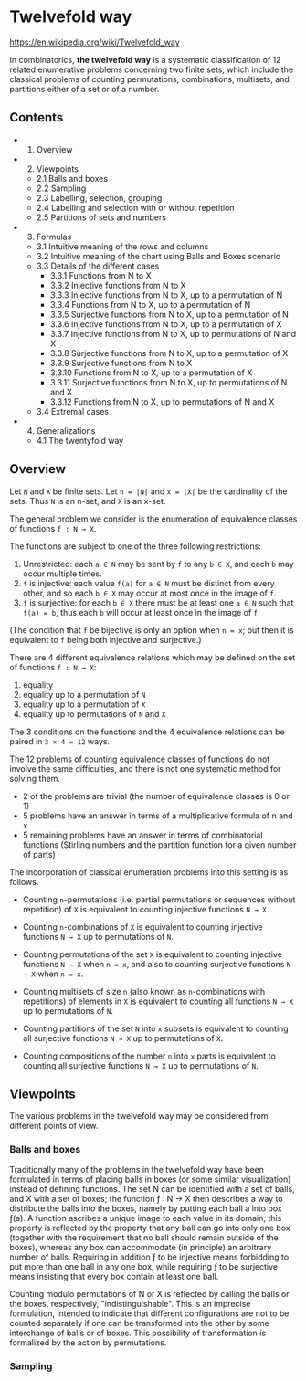 # Twelvefold way

https://en.wikipedia.org/wiki/Twelvefold_way

In combinatorics, **the twelvefold way** is a systematic classification of 12 related enumerative problems concerning two finite sets, which include the classical problems of counting permutations, combinations, multisets, and partitions either of a set or of a number.

## Contents

- 1. Overview
- 2. Viewpoints
  - 2.1 Balls and boxes
  - 2.2 Sampling
  - 2.3 Labelling, selection, grouping
  - 2.4 Labelling and selection with or without repetition
  - 2.5 Partitions of sets and numbers
- 3. Formulas
  - 3.1 Intuitive meaning of the rows and columns
  - 3.2 Intuitive meaning of the chart using Balls and Boxes scenario
  - 3.3 Details of the different cases
    - 3.3.1 Functions from N to X
    - 3.3.2 Injective functions from N to X
    - 3.3.3 Injective functions from N to X, up to a permutation of N
    - 3.3.4 Functions from N to X, up to a permutation of N
    - 3.3.5 Surjective functions from N to X, up to a permutation of N
    - 3.3.6 Injective functions from N to X, up to a permutation of X
    - 3.3.7 Injective functions from N to X, up to permutations of N and X
    - 3.3.8 Surjective functions from N to X, up to a permutation of X
    - 3.3.9 Surjective functions from N to X
    - 3.3.10 Functions from N to X, up to a permutation of X
    - 3.3.11 Surjective functions from N to X, up to permutations of N and X
    - 3.3.12 Functions from N to X, up to permutations of N and X
  - 3.4 Extremal cases
- 4. Generalizations
  - 4.1 The twentyfold way

## Overview

Let `N` and `X` be finite sets. 
Let `n = |N|` and `x = |X|` be the cardinality of the sets. 
Thus `N` is an n-set, and `X` is an x-set.

The general problem we consider is the enumeration of equivalence classes of functions `f : N → X`.

The functions are subject to one of the three following restrictions:
1. Unrestricted: each `a ∈ N` may be sent by `f` to any `b ∈ X`, and each `b` may occur multiple times.
2. `f` is injective: each value `f(a)` for `a ∈ N` must be distinct from every other, and so each `b ∈ X` may occur at most once in the image of `f`.
3. `f` is surjective: for each `b ∈ X` there must be at least one `a ∈ N` such that `f(a) = b`, thus each `b` will occur at least once in the image of `f`.

(The condition that `f` be bijective is only an option when `n = x`; but then it is equivalent to `f` being both injective and surjective.)

There are 4 different equivalence relations which may be defined on the set of functions `f : N → X`:
1. equality
2. equality up to a permutation of `N`
3. equality up to a permutation of `X`
4. equality up to permutations of `N` and `X`

The 3 conditions on the functions and the 4 equivalence relations can be paired in `3 × 4 = 12` ways.

The 12 problems of counting equivalence classes of functions do not involve the same difficulties, and there is not one systematic method for solving them.
- 2 of the problems are trivial (the number of equivalence classes is 0 or 1)
- 5 problems have an answer in terms of a multiplicative formula of n and x
- 5 remaining problems have an answer in terms of combinatorial functions (Stirling numbers and the partition function for a given number of parts)

The incorporation of classical enumeration problems into this setting is as follows.

* Counting `n`-permutations (i.e. partial permutations or sequences without repetition) of `X` is equivalent to counting injective functions `N → X`.

* Counting `n`-combinations of `X` is equivalent to counting injective functions `N → X` up to permutations of `N`.

* Counting permutations of the set `X` is equivalent to counting injective functions `N → X` when `n = x`, and also to counting surjective functions `N → X` when `n = x`.

* Counting multisets of size `n` (also known as `n`-combinations with repetitions) of elements in `X` is equivalent to counting all functions `N → X` up to permutations of `N`.

* Counting partitions of the set `N` into `x` subsets is equivalent to counting all surjective functions `N → X` up to permutations of `X`.

* Counting compositions of the number `n` into `x` parts is equivalent to counting all surjective functions `N → X` up to permutations of `N`.

## Viewpoints

The various problems in the twelvefold way may be considered from different points of view.

### Balls and boxes

Traditionally many of the problems in the twelvefold way have been formulated in terms of placing balls in boxes (or some similar visualization) instead of defining functions. The set N can be identified with a set of balls, and X with a set of boxes; the function ƒ : N → X then describes a way to distribute the balls into the boxes, namely by putting each ball a into box ƒ(a). A function ascribes a unique image to each value in its domain; this property is reflected by the property that any ball can go into only one box (together with the requirement that no ball should remain outside of the boxes), whereas any box can accommodate (in principle) an arbitrary number of balls. Requiring in addition ƒ to be injective means forbidding to put more than one ball in any one box, while requiring ƒ to be surjective means insisting that every box contain at least one ball.

Counting modulo permutations of N or X is reflected by calling the balls or the boxes, respectively, "indistinguishable". This is an imprecise formulation, intended to indicate that different configurations are not to be counted separately if one can be transformed into the other by some interchange of balls or of boxes. This possibility of transformation is formalized by the action by permutations.

### Sampling

